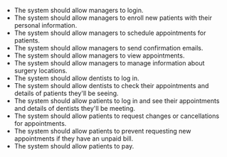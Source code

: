 - The system should allow managers to login.
- The system should allow managers to enroll new patients with their personal information.
- The system should allow managers to schedule appointments for patients. 
- The system should allow managers to send confirmation emails.
- The system should allow managers to view appointments.
- The system should allow managers to manage information about surgery locations.
- The system should allow dentists to log in.
- The system should allow dentists to check their appointments and details of patients they'll be seeing.
- The system should allow patients to log in and see their appointments and details of dentists they'll be meeting.
- The system should allow patients to request changes or cancellations for appointments.
- The system should allow patients to prevent requesting new appointments if they have an unpaid bill.
- The system should allow patients to pay.